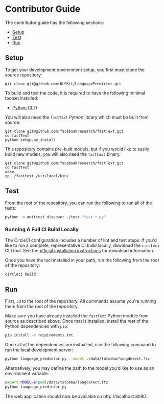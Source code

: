 # Contributor Guide

The contributor guide has the following sections:

- [Setup](#setup)
- [Test](#test)
- [Run](#run)

## Setup

To get your development environment setup, you first must clone the source repository:

```
git clone git@github.com:NLPKit/LanguagePredictor.git
```

To build and test the code, it is required to have the following minimal toolset installed:

- [Python (3.7)](https://www.python.org/downloads/)

You will also need the `fastText` Python library which must be built from source:

```
git clone git@github.com:facebookresearch/fastText.git
cd fastText
python setup.py install
```

This repository contains pre-built models, but if you would like to easily build new models, you will also need the `fasttext` binary:

```
git clone git@github.com:facebookresearch/fastText.git
cd fastText
make
cp ./fasttext /usr/local/bin/
```

## Test

From the root of the repository, you can run the following to run all of the tests:

```bash
python -m unittest discover ./test "test_*.py"
```

### Running A Full CI Build Locally

The CircleCI configuration includes a number of lint and test steps. If you'd like to run a complete, representative CI build locally, download the `circleci` CLI tool. See the [official installation instructions](https://circleci.com/docs/2.0/local-cli/#installing-the-circleci-local-cli-on-macos-and-linux-distros) for download information.

Once you have the tool installed in your path, run the following from the root of the repository:

```bash
circleci build
```

## Run

First, `cd` to the root of the repository. All commands assume you're running them from the root of the repository.

Make sure you have already installed the `fastText` Python module from source as described above. Once that is installed, install the rest of the Python dependencies with `pip`:

```bash
pip install -r requirements.txt
```

Once all of the dependencies are instaalled, use the following command to run the local development server:

```bash
python language_predictor.py --model ./data/tatoeba/langdetect.ftz
```

Alternatively, you may define the path to the model you'd like to use as an environment variable:

```bash
export MODEL=$(pwd)/data/tatoeba/langdetect.ftz
python language_predictor.py
```

The web application should now be available on http://localhost:8080.
